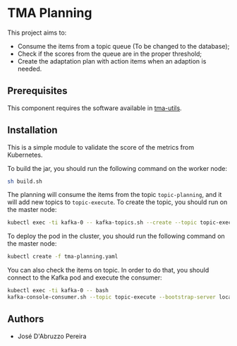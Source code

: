 # TMA Planning

This project aims to:
* Consume the items from a topic queue (To be changed to the database);
* Check if the scores from the queue are in the proper threshold;
* Create the adaptation plan with action items when an adaption is needed.

## Prerequisites

This component requires the software available in [tma-utils](https://github.com/joseadp/tma-utils).

## Installation

This is a simple module to validate the score of the metrics from Kubernetes.

To build the jar, you should run the following command on the worker node:
```sh
sh build.sh
```

The planning will consume the items from the topic `topic-planning`, and it will add new topics to `topic-execute`. To create the topic, you should run on the master node:
```sh
kubectl exec -ti kafka-0 -- kafka-topics.sh --create --topic topic-execute --zookeeper zk-0.zk-hs.default.svc.cluster.local:2181 --partitions 1 --replication-factor 1
```

To deploy the pod in the cluster, you should run the following command on the master node:

```sh
kubectl create -f tma-planning.yaml
```

You can also check the items on topic. In order to do that, you should connect to the Kafka pod and execute the consumer:
```sh
kubectl exec -ti kafka-0 -- bash
kafka-console-consumer.sh --topic topic-execute --bootstrap-server localhost:9093
```

## Authors
* José D'Abruzzo Pereira
